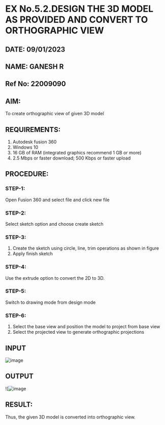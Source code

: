 # EX No.5.2.DESIGN THE 3D MODEL AS PROVIDED AND CONVERT TO ORTHOGRAPHIC VIEW
## DATE: 09/01/2023
## NAME: GANESH R
## Ref No: 22009090
## AIM: 
To create orthographic view of given 3D model

## REQUIREMENTS: 
1. Autodesk fusion 360
2. Windows 10
3. 16 GB of RAM (integrated graphics recommend 1 GB or more)
4. 2.5 Mbps or faster download; 500 Kbps or faster upload 

## PROCEDURE:

### STEP-1:
Open Fusion 360 and select file and click new file

### STEP-2:
Select sketch option and choose create sketch

### STEP-3: 
1. Create the sketch using circle, line, trim operations as shown in figure
2. Apply finish sketch 

### STEP-4:
 Use the extrude option to convert the 2D to 3D.

### STEP-5:
Switch to drawing mode from design mode 
          
### STEP-6:
1. Select the base view and position the model to project from base view 
2. Select the projected view to generate orthographic projections

## INPUT
![image](https://user-images.githubusercontent.com/113594316/199412055-fa1f658d-65f4-42c2-9c3c-78c93512e905.png)

## OUTPUT
![![image](https://user-images.githubusercontent.com/120884552/212865661-a8ecf089-2e49-456c-bfc6-4b86f65aa4e1.png)


## RESULT:
Thus, the given 3D model is converted into orthographic view.
